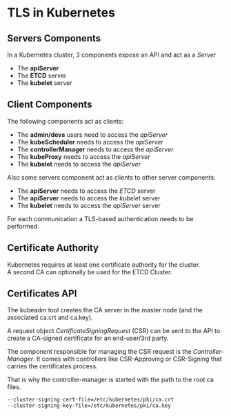 # TLS in Kubernetes

## Servers Components

In a Kubernetes cluster, 3 components expose an API and act as a *Server*
- The **apiServer**
- The **ETCD** server
- The **kubelet** server

## Client Components

The following components act as clients:

- The **admin/devs** users need to access the *apiServer*
- The **kubeScheduler** needs to access the *apiServer*
- The **controllerManager** needs to access the *apiServer*
- The **kubeProxy** needs to access the *apiServer*
- The **kubelet** needs to access the *apiServer*

Also some servers component act as clients to other server components:
- The **apiServer** needs to access the *ETCD* server
- The **apiServer** needs to access the *kubelet* server
- The **kubelet** needs to access the *apiServer* server

For each communication a TLS-based authentication needs to be performed.

## Certificate Authority

Kubernetes requires at least one certificate authority for the cluster.<br>
A second CA can optionally be used for the ETCD Cluster.

## Certificates API

The kubeadm tool creates the CA server in the master node (and the associated ca.crt and ca.key).<br>

A request object *CertificateSigningRequest* (CSR) can be sent to the API to create a CA-signed certificate for an end-user/3rd party.

The component responsible for managing the CSR request is the *Controller-Manager*. It comes with controllers like CSR-Approving or CSR-Signing that carries the certificates process.

That is why the controller-manager is started with the path to the root ca files.
```
--cluster-signing-cert-file=/etc/kubernetes/pki/ca.crt
--cluster-signing-key-file=/etc/kubernetes/pki/ca.key
```


 
